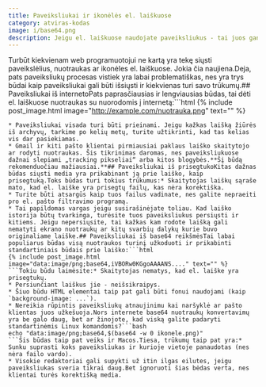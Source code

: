 ```yaml
---
title: Paveiksliukai ir ikonėlės el. laiškuose
category: atviras-kodas
image: i/base64.png
description: Jeigu el. laiškuose naudojate paveiksliukus - tai juos gana nepatogu pridedinėti kaip el. laiško priedus. O ir online base64 generatoriai paveiksliukams - nepatogūs.
---
```


Turbūt kiekvienam web programuotojui ne kartą yra tekę siųsti paveikslėlius, nuotraukas ar ikonėles el. laiškuose. Jokia čia naujiena.Deja, pats paveiksliukų procesas vistiek yra labai problematiškas, nes yra trys būdai kaip paveiksliukai gali būti išsiųsti ir kiekvienas turi savo trūkumų.## Paveiksliukai iš internetoPats paprasčiausias ir lengviausias būdas, tai dėti el. laiškuose nuotraukas su nuorodomis į internetą:```html
{% include post_image.html image="http://example.com/nuotrauka.png" text="" %}
```Paprasčiausias būdas turi daugybę trūkumų:* Paveiksliukams būtinai turite nurodyti protokolą (HTTP arba HTTPS) ir domeno adresą.
* Paveiksliukai visada turi būti prieinami. Jeigu kažkas laišką žiūrės iš archyvų, tarkime po kelių metų, turite užtikrinti, kad tas kelias vis dar pasiekiamas.
* Gmail ir kiti pašto klientai pirmiausiai paklaus laiško skaitytojo ar rodyti nuotraukas. Šis tikrinimas daromas, nes paveiksliukuose dažnai slepiami „tracking pikseliai“ arba kitos blogybės.**Šį būdą rekomenduočiau mažiausiai.**## Paveiksliukai iš prisegtukoKitas dažnas būdas siųsti media yra prikabinant ją prie laiško, kaip prisegtuką.Toks būdas turi tokius trūkumus:* Skaitytojas laiškų sąraše mato, kad el. laiške yra prisegtų failų, kas nėra korektiška.
* Turite būti atsargūs kaip tuos failus vadinate, nes galite nepraeiti pro el. pašto filtravimo programą.
* Tai papildomas vargas jeigu susirašinėjate toliau. Kad laiško istorija būtų tvarkinga, turėsite tuos paveiksliukus persiųsti ir kitiems. Jeigu nepersiųsite, tai kažkas kam rodote laišką gali nematyti ekrano nuotraukų ar kitų svarbių dalykų kurie buvo originaliame laiške.## Paveiksliukai iš base64 reikšmėsTai labai populiarus būdas visą nuotraukos turinį užkoduoti ir prikabinti standartiniais būdais prie laiško:```html
{% include post_image.html image="data:image/png;base64,iVBORw0KGgoAAAANS...." text="" %}
```Tokiu būdu laimėsite:* Skaitytojas nematys, kad el. laiške yra prisegtukų.
* Persiunčiant laiškus jie - neišsikraipys.
* Šiuo būdu HTML elementai taip pat gali būti fonui naudojami (kaip `background-image: ...`).
* Nereikia rūpintis paveiksliukų atnaujinimu kai naršyklė ar pašto klientas juos užkešuoja.Nors internete base64 nuotraukų konvertavimų yra be galo daug, bet ar žinojote, kad viską galite padaryti standartinėmis Linux komandomis?```bash
echo "data:image/png;base64,$(base64 -w 0 ikonele.png)"
```Šis būdas taip pat veiks ir Macos.Tiesa, trūkumų taip pat yra:* Sunku suprasti koks paveiksliukas ir kurioje vietoje panaudotas (nes nėra failo vardo).
* Visokie redaktoriai gali supykti už itin ilgas eilutes, jeigu paveiksliukas sveria tikrai daug.Bet ignoruoti šias bėdas verta, nes klientai turės korektišką media.

